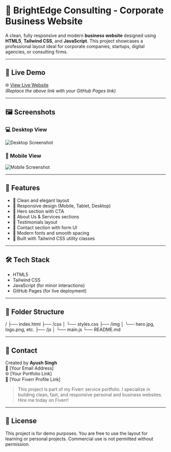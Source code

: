 # 💼 BrightEdge Consulting - Corporate Business Website

A clean, fully responsive and modern **business website** designed using **HTML5**, **Tailwind CSS**, and **JavaScript**. This project showcases a professional layout ideal for corporate companies, startups, digital agencies, or consulting firms.

---

## 📌 Live Demo

🌐 [View Live Website](https://your-github-ayushsingh7703.github.io/demo-corporate-website/)  
*(Replace the above link with your GitHub Pages link)*

---

## 🖼️ Screenshots

### 💻 Desktop View  
![Desktop Screenshot](./screenshots/desktop.png)

### 📱 Mobile View  
![Mobile Screenshot](./screenshots/mobile.png)

---

## 🚀 Features

- 🔹 Clean and elegant layout  
- 🔹 Responsive design (Mobile, Tablet, Desktop)  
- 🔹 Hero section with CTA  
- 🔹 About Us & Services sections  
- 🔹 Testimonials layout  
- 🔹 Contact section with form UI  
- 🔹 Modern fonts and smooth spacing  
- 🔹 Built with Tailwind CSS utility classes  

---

## 🛠 Tech Stack

- HTML5  
- Tailwind CSS  
- JavaScript (for minor interactions)  
- GitHub Pages (for live deployment)

---

## 📂 Folder Structure
/
├── index.html
├── /css
│ └── styles.css
├── /img
│ └── hero.jpg, logo.png, etc.
├── /js
│ └── main.js
└── README.md

---

## 📧 Contact

Created by **Ayush Singh**  
📩 [Your Email Address]  
🌐 [Your Portfolio Link]  
🔗 [Your Fiverr Profile Link]

> This project is part of my Fiverr service portfolio. I specialize in building clean, fast, and responsive personal and business websites. Hire me today on Fiverr!

---

## 📝 License

This project is for demo purposes. You are free to use the layout for learning or personal projects. Commercial use is not permitted without permission.



